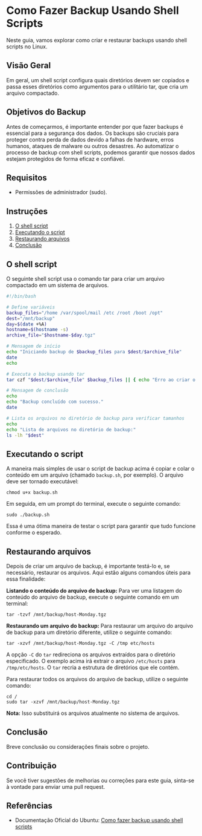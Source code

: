 # Como Fazer Backup Usando Shell Scripts

Neste guia, vamos explorar como criar e restaurar backups usando shell scripts no Linux.

## Visão Geral

Em geral, um shell script configura quais diretórios devem ser copiados e passa esses diretórios como argumentos para o utilitário tar, que cria um arquivo compactado.

## Objetivos do Backup

Antes de começarmos, é importante entender por que fazer backups é essencial para a segurança dos dados. Os backups são cruciais para proteger contra perda de dados devido a falhas de hardware, erros humanos, ataques de malware ou outros desastres. Ao automatizar o processo de backup com shell scripts, podemos garantir que nossos dados estejam protegidos de forma eficaz e confiável.

## Requisitos

* Permissões de administrador (sudo).

## Instruções

1. [O shell script](#o-shell-script)
2. [Executando o script](#executando-o-script)
3. [Restaurando arquivos](#restaurando-arquivos)
4. [Conclusão](#conclusão)

## O shell script 

O seguinte shell script usa o comando tar para criar um arquivo compactado em um sistema de arquivos.

```bash
#!/bin/bash

# Define variáveis
backup_files="/home /var/spool/mail /etc /root /boot /opt"
dest="/mnt/backup"
day=$(date +%A)
hostname=$(hostname -s)
archive_file="$hostname-$day.tgz"

# Mensagem de início
echo "Iniciando backup de $backup_files para $dest/$archive_file"
date
echo

# Executa o backup usando tar
tar czf "$dest/$archive_file" $backup_files || { echo "Erro ao criar o arquivo de backup"; exit 1; }

# Mensagem de conclusão
echo
echo "Backup concluído com sucesso."
date

# Lista os arquivos no diretório de backup para verificar tamanhos
echo
echo "Lista de arquivos no diretório de backup:"
ls -lh "$dest"
```

## Executando o script

A maneira mais simples de usar o script de backup acima é copiar e colar o conteúdo em um arquivo (chamado `backup.sh`, por exemplo). O arquivo deve ser tornado executável:

```
chmod u+x backup.sh
```

Em seguida, em um prompt do terminal, execute o seguinte comando:

```
sudo ./backup.sh
```

Essa é uma ótima maneira de testar o script para garantir que tudo funcione conforme o esperado.

## Restaurando arquivos

Depois de criar um arquivo de backup, é importante testá-lo e, se necessário, restaurar os arquivos.
Aqui estão alguns comandos úteis para essa finalidade:

**Listando o conteúdo do arquivo de backup:** Para ver uma listagem do conteúdo do arquivo de backup, execute o seguinte comando em um terminal:

```
tar -tzvf /mnt/backup/host-Monday.tgz
```

**Restaurando um arquivo do backup:** Para restaurar um arquivo do arquivo de backup para um diretório diferente, utilize o seguinte comando:

```
tar -xzvf /mnt/backup/host-Monday.tgz -C /tmp etc/hosts
```

A opção `-C` do `tar` redireciona os arquivos extraídos para o diretório especificado. O exemplo acima irá extrair o arquivo `/etc/hosts` para `/tmp/etc/hosts`. O `tar` recria a estrutura de diretórios que ele contém.

Para restaurar todos os arquivos do arquivo de backup, utilize o seguinte comando:

```
cd /
sudo tar -xzvf /mnt/backup/host-Monday.tgz
```

**Nota:** Isso substituirá os arquivos atualmente no sistema de arquivos.

## Conclusão

Breve conclusão ou considerações finais sobre o projeto.

## Contribuição

Se você tiver sugestões de melhorias ou correções para este guia, sinta-se à vontade para enviar uma pull request.

## Referências

* Documentação Oficial do Ubuntu: [Como fazer backup usando shell scripts](https://ubuntu.com/server/docs/how-to-back-up-using-shell-scripts)